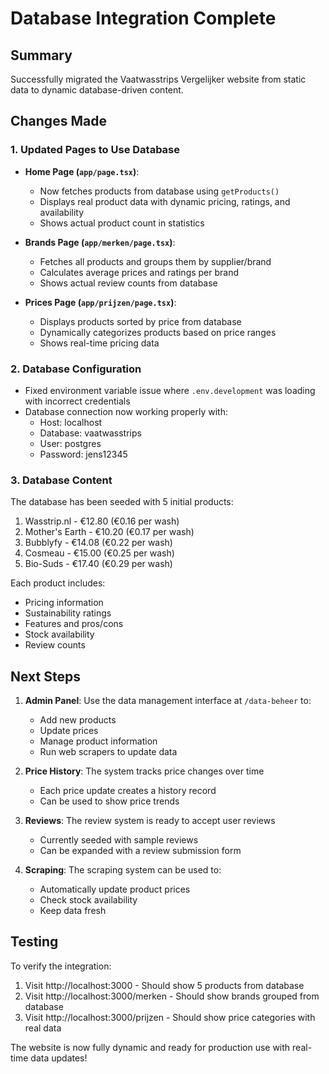 # Database Integration Complete

## Summary

Successfully migrated the Vaatwasstrips Vergelijker website from static data to dynamic database-driven content.

## Changes Made

### 1. Updated Pages to Use Database

- **Home Page (`app/page.tsx`)**: 
  - Now fetches products from database using `getProducts()`
  - Displays real product data with dynamic pricing, ratings, and availability
  - Shows actual product count in statistics

- **Brands Page (`app/merken/page.tsx`)**:
  - Fetches all products and groups them by supplier/brand
  - Calculates average prices and ratings per brand
  - Shows actual review counts from database

- **Prices Page (`app/prijzen/page.tsx`)**:
  - Displays products sorted by price from database
  - Dynamically categorizes products based on price ranges
  - Shows real-time pricing data

### 2. Database Configuration

- Fixed environment variable issue where `.env.development` was loading with incorrect credentials
- Database connection now working properly with:
  - Host: localhost
  - Database: vaatwasstrips
  - User: postgres
  - Password: jens12345

### 3. Database Content

The database has been seeded with 5 initial products:
1. Wasstrip.nl - €12.80 (€0.16 per wash)
2. Mother's Earth - €10.20 (€0.17 per wash)
3. Bubblyfy - €14.08 (€0.22 per wash)
4. Cosmeau - €15.00 (€0.25 per wash)
5. Bio-Suds - €17.40 (€0.29 per wash)

Each product includes:
- Pricing information
- Sustainability ratings
- Features and pros/cons
- Stock availability
- Review counts

## Next Steps

1. **Admin Panel**: Use the data management interface at `/data-beheer` to:
   - Add new products
   - Update prices
   - Manage product information
   - Run web scrapers to update data

2. **Price History**: The system tracks price changes over time
   - Each price update creates a history record
   - Can be used to show price trends

3. **Reviews**: The review system is ready to accept user reviews
   - Currently seeded with sample reviews
   - Can be expanded with a review submission form

4. **Scraping**: The scraping system can be used to:
   - Automatically update product prices
   - Check stock availability
   - Keep data fresh

## Testing

To verify the integration:
1. Visit http://localhost:3000 - Should show 5 products from database
2. Visit http://localhost:3000/merken - Should show brands grouped from database
3. Visit http://localhost:3000/prijzen - Should show price categories with real data

The website is now fully dynamic and ready for production use with real-time data updates!